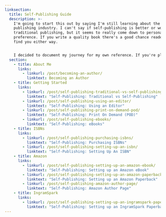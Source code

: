```yaml
---
linksection:
  title: Self-Publishing Guide
  description: >-
    I'm going to start this out by saying I'm still learning about the
    publishing industry. I can't say if self-publishing is better or worse than
    traditional publishing, but it seems to really come down to personal
    preference. If you write a quality book there's a good chance readers will
    find you either way.  


    I decided to document my journey for my own reference. If you're planning to self-publish your book this information might be useful for you too.
  section:
    - title: About Me
      links:
        - linkurl: /post/becoming-an-author/
          linktext: Becoming an Author
    - title: Getting Started
      links:
        - linkurl: /post/self-publishing-traditional-vs-self-publishing/
          linktext: "Self-Publishing: Traditional vs Self-Publishing"
        - linkurl: /post/self-publishing-using-an-editor/
          linktext: "Self-Publishing: Using an Editor"
        - linkurl: /post/self-publishing-print-on-demand-pod/
          linktext: "Self-Publishing: Print On Demand (POD)"
        - linkurl: /post/self-publishing-ebooks/
          linktext: "Self-Publishing: eBooks"
    - title: ISBNs
      links:
        - linkurl: /post/self-publishing-purchasing-isbns/
          linktext: "Self-Publishing: Purchasing ISBNs"
        - linkurl: /post/self-publishing-setting-up-an-isbn/
          linktext: "Self-Publishing: Setting Up An ISBN"
    - title: Amazon
      links:
        - linkurl: /post/self-publishing-setting-up-an-amazon-ebook/
          linktext: "Self-Publishing: Setting up an Amazon eBook"
        - linkurl: /post/self-publishing-setting-up-an-amazon-paperback/
          linktext: "Self-Publishing: Setting up an Amazon Paperback"
        - linkurl: /post/self-publishing-amazon-author-page/
          linktext: "Self-Publishing: Amazon Author Page"
    - title: IngramSpark
      links:
        - linkurl: /post/self-publishing-setting-up-an-ingramspark-paperback/
          linktext: "Self-Publishing: Setting up an IngramSpark Paperback"
---
```

